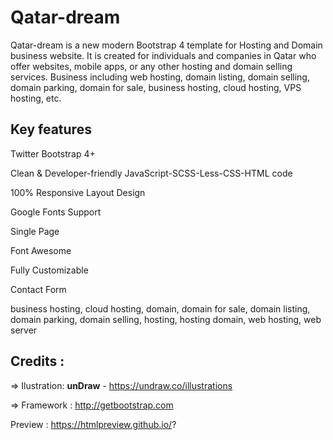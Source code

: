 # Qatar-dream
Qatar-dream is a new modern Bootstrap 4 template for Hosting and Domain business website. It is created for individuals and companies in Qatar who offer websites, mobile apps, or any other hosting and domain selling services. Business including web hosting, domain listing, domain selling, domain parking, domain for sale, business hosting, cloud hosting, VPS hosting, etc.

Key features
-------------
Twitter Bootstrap 4+

Clean & Developer-friendly JavaScript-SCSS-Less-CSS-HTML code

100% Responsive Layout Design 

Google Fonts Support

Single Page

Font Awesome 

Fully Customizable

Contact Form

business hosting, cloud hosting, domain, domain for sale, domain listing, domain parking, domain selling, hosting, hosting domain, web hosting, web server 

Credits :
-------
=> Ilustration: **unDraw** - https://undraw.co/illustrations 

=> Framework : http://getbootstrap.com


Preview : https://htmlpreview.github.io/?
